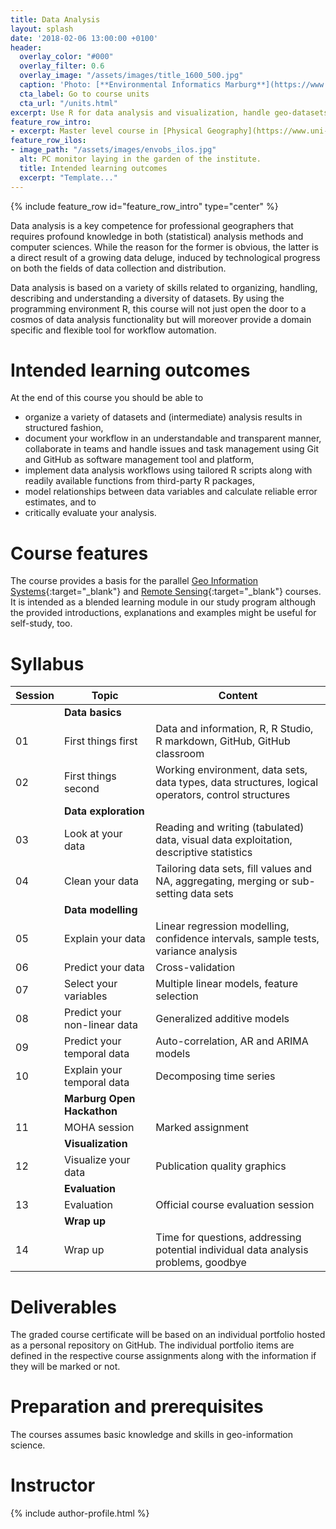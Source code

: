 ```yaml
---
title: Data Analysis
layout: splash
date: '2018-02-06 13:00:00 +0100'
header:
  overlay_color: "#000"
  overlay_filter: 0.6
  overlay_image: "/assets/images/title_1600_500.jpg"
  caption: 'Photo: [**Environmental Informatics Marburg**](https://www.flickr.com/environmentalinformatics-marburg/)'
  cta_label: Go to course units
  cta_url: "/units.html"
excerpt: Use R for data analysis and visualization, handle geo-datasets, train models and estimate errors, and use GitHub for comprehensive documentation and task management.
feature_row_intro:
- excerpt: Master level course in [Physical Geography](https://www.uni-marburg.de/de/fb19/studium/studiengaenge/m-sc-physische-geographie/herzlich-willkommen-beim-master-physische-geographie){:target="_blank"} at Marburg University
feature_row_ilos:
- image_path: "/assets/images/envobs_ilos.jpg"
  alt: PC monitor laying in the garden of the institute.
  title: Intended learning outcomes
  excerpt: "Template..."
---
```


{% include feature_row id="feature_row_intro" type="center" %}

Data analysis is a key competence for professional geographers that requires profound knowledge in both (statistical) analysis methods and computer sciences. While the reason for the former is obvious, the latter is a direct result of a growing data deluge, induced by technological progress on both the fields of data collection and distribution. 

Data analysis is based on a variety of skills related to organizing, handling, describing and understanding a diversity of datasets. 
By using the programming environment R, this course will not just open the door to a cosmos of data analysis functionality but will moreover provide a domain specific and flexible tool for workflow automation.

# Intended learning outcomes
At the end of this course you should be able to
  
* organize a variety of datasets and (intermediate) analysis results in structured fashion,
* document your workflow in an understandable and transparent manner, collaborate in teams and handle issues and task management using Git and GitHub as software management tool and platform,
* implement data analysis workflows using tailored R scripts along with readily available functions from third-party R packages,
* model relationships between data variables and calculate reliable error estimates, and to
* critically evaluate your analysis.

# Course features

The course provides a basis for the parallel [Geo Information Systems](https://ilias.uni-marburg.de/data/UNIMR/lm_data/lm_2092236/index.html){:target="_blank"} and [Remote Sensing](https://ilias.uni-marburg.de/data/UNIMR/lm_data/lm_2285471/index.html){:target="_blank"} courses. It is intended as a blended learning module in our study program although the provided introductions, explanations and examples might be useful for self-study, too.



# Syllabus

| Session | Topic | Content |
|-------|--------|---------|
|| **Data basics** ||
| 01 | First things first           | Data and information, R, R Studio, R markdown, GitHub, GitHub classroom |
| 02 | First things second          | Working environment, data sets, data types, data structures, logical operators, control structures |
|| **Data exploration** ||
| 03 | Look at your data            | Reading and writing (tabulated) data, visual data exploitation, descriptive statistics |
| 04 | Clean your data              | Tailoring data sets, fill values and NA, aggregating, merging or sub-setting data sets |
|| **Data modelling** ||
| 05 | Explain your data            | Linear regression modelling, confidence intervals, sample tests, variance analysis |
| 06 | Predict your data            | Cross-validation |
| 07 | Select your variables        | Multiple linear models, feature selection |
| 08 | Predict your non-linear data | Generalized additive models |
| 09 | Predict your temporal data   | Auto-correlation, AR and ARIMA models |
| 10 | Explain your temporal data   | Decomposing time series |
|| **Marburg Open Hackathon** ||
| 11 | MOHA session                 | Marked assignment |
|| **Visualization** ||
| 12 | Visualize your data          | Publication quality graphics |
|| **Evaluation** ||
| 13 | Evaluation                   | Official course evaluation session |
|| **Wrap up** ||
| 14 | Wrap up                      | Time for questions, addressing potential individual data analysis problems, goodbye |


# Deliverables

The graded course certificate will be based on an individual portfolio hosted as a personal repository on GitHub. The individual portfolio items are defined in the respective course assignments along with the information if they will be marked or not.


# Preparation and prerequisites

The courses assumes basic knowledge and skills in geo-information science.



# Instructor
{% include author-profile.html %}
